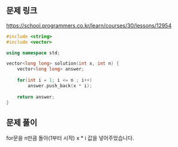## 문제 링크
https://school.programmers.co.kr/learn/courses/30/lessons/12954

```cpp
#include <string>
#include <vector>

using namespace std;

vector<long long> solution(int x, int n) {
    vector<long long> answer;
    
    for(int i = 1; i <= n ; i++)
        answer.push_back(x * i);
    
    return answer;
}
```

## 문제 풀이
for문을 n만큼 돌아(1부터 시작) x * i 값을 넣어주었습니다.

